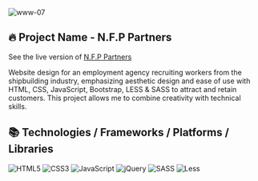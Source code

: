 ![www-07](https://github.com/user-attachments/assets/2d61ad88-ed82-4c24-b13b-3eee2423ae6e)

## 🔥 Project Name - N.F.P Partners
See the live version of [N.F.P Partners](https://imediasystem.github.io/NFPPartners/)

Website design for an employment agency recruiting workers from the shipbuilding industry, emphasizing aesthetic design and ease of use with HTML, CSS, JavaScript, Bootstrap, LESS & SASS to attract and retain customers. This project allows me to combine creativity with technical skills.
&nbsp;

## 📚 Technologies / Frameworks / Platforms / Libraries
![HTML5](https://img.shields.io/badge/html5-%23E34F26.svg?style=for-the-badge&logo=html5&logoColor=white)
![CSS3](https://img.shields.io/badge/css3-%231572B6.svg?style=for-the-badge&logo=css3&logoColor=white)
![JavaScript](https://img.shields.io/badge/javascript-%23323330.svg?style=for-the-badge&logo=javascript&logoColor=%23F7DF1E)
![jQuery](https://img.shields.io/badge/bootstrap-%238511FA.svg?style=for-the-badge&logo=bootstrap&logoColor=white)
![SASS](https://img.shields.io/badge/sass-CC6699.svg?style=for-the-badge&logo=sass&logoColor=white)
![Less](https://img.shields.io/badge/less-2B4C80?style=for-the-badge&logo=less&logoColor=white)
&nbsp;
